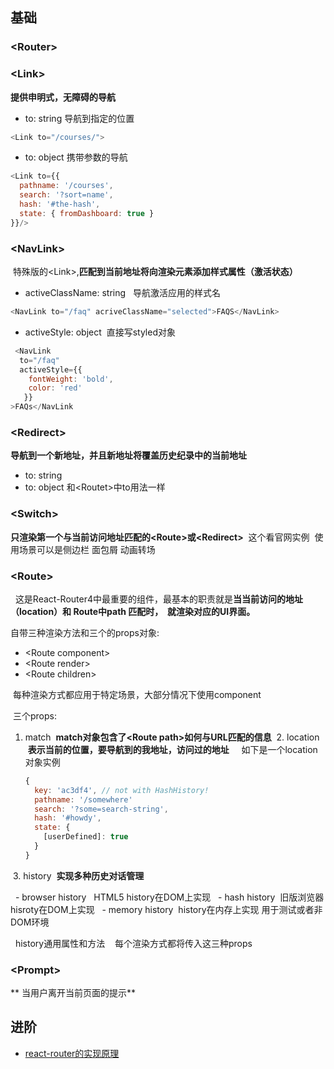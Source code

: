 ## 基础
###  &lt;Router&gt;


###  &lt;Link&gt;
**提供申明式，无障碍的导航**

- to: string  导航到指定的位置
```javascript
<Link to="/courses/">
```

- to: object 携带参数的导航
```javascript
<Link to={{
  pathname: '/courses',
  search: '?sort=name',
  hash: '#the-hash',
  state: { fromDashboard: true }
}}/>
```

### &lt;NavLink&gt;
  特殊版的&lt;Link&gt;,**匹配到当前地址将向渲染元素添加样式属性（激活状态）**
  
- activeClassName: string  
 导航激活应用的样式名
 ```javascript
 <NavLink to="/faq" acriveClassName="selected">FAQS</NavLink>
 ````
 - activeStyle: object
  直接写styled对象
```javascript
 <NavLink
  to="/faq"
  activeStyle={{
    fontWeight: 'bold',
    color: 'red'
   }}
>FAQs</NavLink
 ````
 
### &lt;Redirect&gt;
 **导航到一个新地址，并且新地址将覆盖历史纪录中的当前地址**

- to: string
- to: object
 和&lt;Routet&gt;中to用法一样
 
 
 
###  &lt;Switch&gt;
 **只渲染第一个与当前访问地址匹配的&lt;Route&gt;或&lt;Redirect&gt;**
  这个看官网实例  使用场景可以是侧边栏 面包屑 动画转场


###  &lt;Route&gt;
   这是React-Router4中最重要的组件，最基本的职责就是**当当前访问的地址（location）和 Route中path 匹配时，
  就渲染对应的UI界面。**
  
  自带三种渲染方法和三个的props对象:
  
  - &lt;Route component&gt;
  - &lt;Route render&gt;
  - &lt;Route children&gt;
  
  每种渲染方式都应用于特定场景，大部分情况下使用component
  
  三个props:
  1. match
  **match对象包含了&lt;Route path&gt;如何与URL匹配的信息**
  2. location
  **表示当前的位置，要导航到的我地址，访问过的地址**
     如下是一个location对象实例
     ```javascript
     {
       key: 'ac3df4', // not with HashHistory!
       pathname: '/somewhere'
       search: '?some=search-string',
       hash: '#howdy',
       state: {
         [userDefined]: true
       }
     }
     ```
  3. history  **实现多种历史对话管理**
  
   - browser history   HTML5 history在DOM上实现
   - hash history  旧版浏览器 hisroty在DOM上实现
   - memory history  history在内存上实现 用于测试或者非DOM环境
   
   history通用属性和方法
  
  每个渲染方式都将传入这三种props
  
###  &lt;Prompt&gt;
  ** 当用户离开当前页面的提示**

## 进阶
- [react-router的实现原理](https://segmentfault.com/a/1190000004527878)
